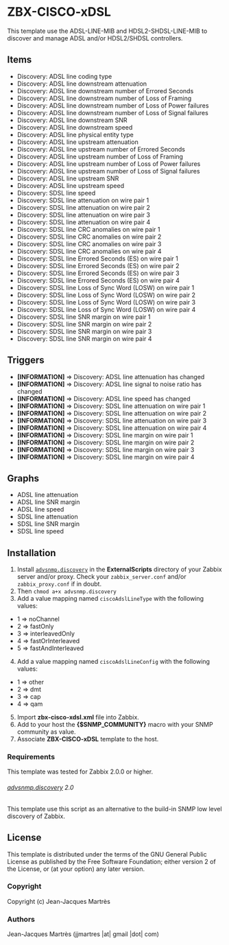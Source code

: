 ZBX-CISCO-xDSL
==============

This template use the ADSL-LINE-MIB and HDSL2-SHDSL-LINE-MIB to discover and manage ADSL and/or HDSL2/SHDSL controllers.

Items
-----

  * Discovery: ADSL line coding type
  * Discovery: ADSL line downstream attenuation
  * Discovery: ADSL line downstream number of Errored Seconds
  * Discovery: ADSL line downstream number of Loss of Framing
  * Discovery: ADSL line downstream number of Loss of Power failures
  * Discovery: ADSL line downstream number of Loss of Signal failures
  * Discovery: ADSL line downstream SNR
  * Discovery: ADSL line downstream speed
  * Discovery: ADSL line physical entity type
  * Discovery: ADSL line upstream attenuation
  * Discovery: ADSL line upstream number of Errored Seconds
  * Discovery: ADSL line upstream number of Loss of Framing 
  * Discovery: ADSL line upstream number of Loss of Power failures
  * Discovery: ADSL line upstream number of Loss of Signal failures
  * Discovery: ADSL line upstream SNR
  * Discovery: ADSL line upstream speed
  * Discovery: SDSL line speed
  * Discovery: SDSL line attenuation on wire pair 1
  * Discovery: SDSL line attenuation on wire pair 2 
  * Discovery: SDSL line attenuation on wire pair 3 
  * Discovery: SDSL line attenuation on wire pair 4 
  * Discovery: SDSL line CRC anomalies on wire pair 1
  * Discovery: SDSL line CRC anomalies on wire pair 2
  * Discovery: SDSL line CRC anomalies on wire pair 3
  * Discovery: SDSL line CRC anomalies on wire pair 4
  * Discovery: SDSL line Errored Seconds (ES) on wire pair 1
  * Discovery: SDSL line Errored Seconds (ES) on wire pair 2
  * Discovery: SDSL line Errored Seconds (ES) on wire pair 3
  * Discovery: SDSL line Errored Seconds (ES) on wire pair 4
  * Discovery: SDSL line Loss of Sync Word (LOSW) on wire pair 1
  * Discovery: SDSL line Loss of Sync Word (LOSW) on wire pair 2
  * Discovery: SDSL line Loss of Sync Word (LOSW) on wire pair 3
  * Discovery: SDSL line Loss of Sync Word (LOSW) on wire pair 4
  * Discovery: SDSL line SNR margin on wire pair 1
  * Discovery: SDSL line SNR margin on wire pair 2
  * Discovery: SDSL line SNR margin on wire pair 3
  * Discovery: SDSL line SNR margin on wire pair 4

Triggers
--------

  * **[INFORMATION]** => Discovery: ADSL line attenuation has changed
  * **[INFORMATION]** => Discovery: ADSL line signal to noise ratio has changed
  * **[INFORMATION]** => Discovery: ADSL line speed has changed
  * **[INFORMATION]** => Discovery: SDSL line attenuation on wire pair 1
  * **[INFORMATION]** => Discovery: SDSL line attenuation on wire pair 2
  * **[INFORMATION]** => Discovery: SDSL line attenuation on wire pair 3
  * **[INFORMATION]** => Discovery: SDSL line attenuation on wire pair 4
  * **[INFORMATION]** => Discovery: SDSL line margin on wire pair 1
  * **[INFORMATION]** => Discovery: SDSL line margin on wire pair 2
  * **[INFORMATION]** => Discovery: SDSL line margin on wire pair 3
  * **[INFORMATION]** => Discovery: SDSL line margin on wire pair 4

Graphs
------

  * ADSL line attenuation
  * ADSL line SNR margin
  * ADSL line speed
  * SDSL line attenuation
  * SDSL line SNR margin
  * SDSL line speed

Installation
------------

1. Install [`advsnmp.discovery`](https://github.com/simonkowallik/Zabbix-Addons/tree/master/advsnmp.discovery) in the **ExternalScripts** directory of your Zabbix server and/or proxy. Check your `zabbix_server.conf` and/or `zabbix_proxy.conf` if in doubt.
2. Then `chmod a+x advsnmp.discovery`
3. Add a value mapping named `ciscoAdslLineType` with the following values:
  * 1 => noChannel
  * 2 => fastOnly
  * 3 => interleavedOnly
  * 4 => fastOrInterleaved
  * 5 => fastAndInterleaved
4. Add a value mapping named `ciscoAdslLineConfig` with the following values:
  * 1 => other
  * 2 => dmt
  * 3 => cap
  * 4 => qam
5. Import **zbx-cisco-xdsl.xml** file into Zabbix.
6. Add to your host the **{$SNMP_COMMUNITY}** macro with your SNMP community as value.
7. Associate **ZBX-CISCO-xDSL** template to the host.
 
### Requirements

This template was tested for Zabbix 2.0.0 or higher.

###### [advsnmp.discovery](https://github.com/simonkowallik/Zabbix-Addons/tree/master/advsnmp.discovery) 2.0

This template use this script as an alternative to the build-in SNMP low level discovery of Zabbix.

License
-------

This template is distributed under the terms of the GNU General Public License as published by the Free Software Foundation; either version 2 of the License, or (at your option) any later version.

### Copyright

  Copyright (c) Jean-Jacques Martrès

### Authors
  
  Jean-Jacques Martrès
  (jjmartres |at| gmail |dot| com)
